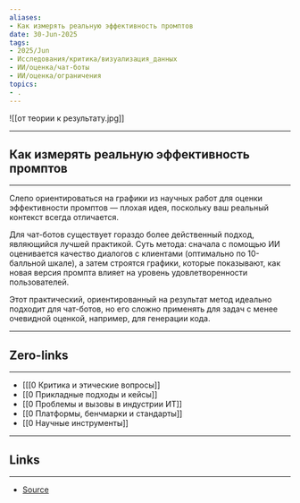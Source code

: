 ```yaml
---
aliases: 
- Как измерять реальную эффективность промптов 
date: 30-Jun-2025
tags:
- 2025/Jun
- Исследования/критика/визуализация_данных
- ИИ/оценка/чат-боты
- ИИ/оценка/ограничения
topics:
- .
---
```

![[от теории к результату.jpg]]

-----
##  Как измерять реальную эффективность промптов 
-----
Слепо ориентироваться на графики из научных работ для оценки эффективности промптов — плохая идея, поскольку ваш реальный контекст всегда отличается.

Для чат-ботов существует гораздо более действенный подход, являющийся лучшей практикой. Суть метода: сначала с помощью ИИ оценивается качество диалогов с клиентами (оптимально по 10-балльной шкале), а затем строятся графики, которые показывают, как новая версия промпта влияет на уровень удовлетворенности пользователей.

Этот практический, ориентированный на результат метод идеально подходит для чат-ботов, но его сложно применять для задач с менее очевидной оценкой, например, для генерации кода.

---
## Zero-links
---
- [[[0 Критика и этические вопросы]]
- [[0 Прикладные подходы и кейсы]]
- [[0 Проблемы и вызовы в индустрии ИТ]]
- [[0 Платформы, бенчмарки и стандарты]]
- [[0 Научные инструменты]]

---
## Links
---
- [Source](https://t.me/c/1467914348/67540)